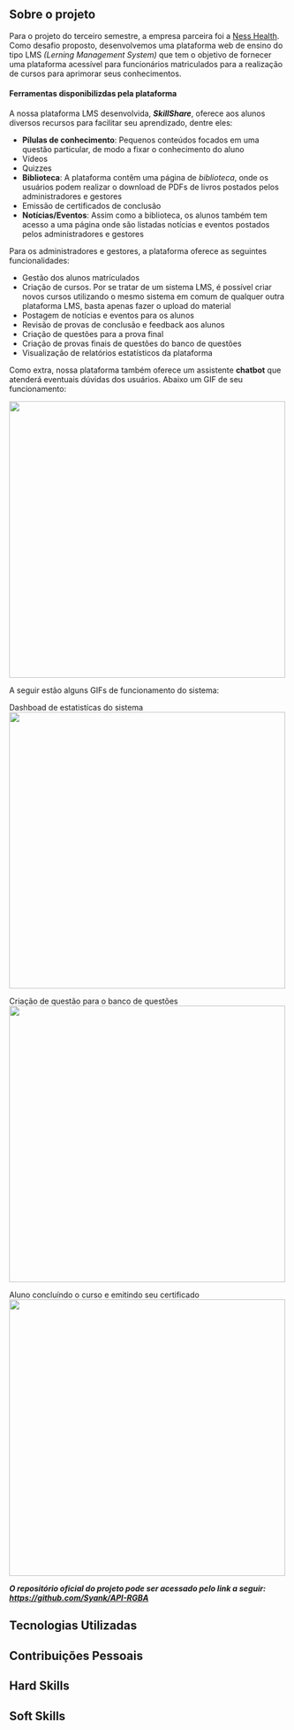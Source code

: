 ## Sobre o projeto
Para o projeto do terceiro semestre, a empresa parceira foi a [Ness Health](https://www.ness.com.br/).
Como desafio proposto, desenvolvemos uma plataforma web de ensino do tipo LMS *(Lerning Management System)* que tem o objetivo de fornecer uma plataforma acessível para funcionários matriculados para a realização de cursos para aprimorar seus conhecimentos.

#### Ferramentas disponibilizdas pela plataforma
A nossa plataforma LMS desenvolvida, ***SkillShare***, oferece aos alunos diversos recursos para facilitar seu aprendizado, dentre eles:
- **Pílulas de conhecimento**: Pequenos conteúdos focados em uma questão particular, de modo a fixar o conhecimento do aluno
- Vídeos
- Quizzes
- **Biblioteca**: A plataforma contêm uma página de *biblioteca*, onde os usuários podem realizar o download de PDFs de livros postados pelos administradores e gestores
- Emissão de certificados de conclusão
- **Notícias/Eventos**: Assim como a biblioteca, os alunos também tem acesso a uma página onde são listadas notícias e eventos postados pelos administradores e gestores

Para os administradores e gestores, a plataforma oferece as seguintes funcionalidades:
- Gestão dos alunos matrículados
- Criação de cursos. Por se tratar de um sistema LMS, é possível criar novos cursos utilizando o mesmo sistema em comum de qualquer outra plataforma LMS, basta apenas fazer o upload do material
- Postagem de notícias e eventos para os alunos
- Revisão de provas de conclusão e feedback aos alunos
- Criação de questões para a prova final
- Criação de provas finais de questões do banco de questões
- Visualização de relatórios estatísticos da plataforma

Como extra, nossa plataforma também oferece um assistente **chatbot** que atenderá eventuais dúvidas dos usuários. Abaixo um GIF de seu funcionamento:

<img src="https://github.com/giovannialves01/API-RGBA/blob/SPRINT-2/doc/Sprint%202/Gifs/chatbot%20e%20home.gif" width="500"/>

A seguir estão alguns GIFs de funcionamento do sistema:

Dashboad de estatistícas do sistema
<img src="https://github.com/giovannialves01/API-RGBA/blob/SPRINT-4/doc/Sprint%204/GIFs/dashboard.gif" width="500"/>

Criação de questão para o banco de questões
<img src="https://github.com/giovannialves01/API-RGBA/blob/SPRINT-4/doc/Sprint%204/GIFs/criar%20questao%20e%20gerir%20usuarios.gif" width="500"/>

Aluno concluíndo o curso e emitindo seu certificado
<img src="https://github.com/giovannialves01/API-RGBA/blob/SPRINT-4/doc/Sprint%204/GIFs/realiza%C3%A7%C3%A3o%20curso.gif" width="500"/>

***O repositório oficial do projeto pode ser acessado pelo link a seguir: https://github.com/Syank/API-RGBA***


## Tecnologias Utilizadas


## Contribuições Pessoais


## Hard Skills


## Soft Skills
